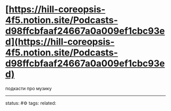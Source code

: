 # [https://hill-coreopsis-4f5.notion.site/Podcasts-d98ffcbfaaf24667a0a009ef1cbc93ed](https://hill-coreopsis-4f5.notion.site/Podcasts-d98ffcbfaaf24667a0a009ef1cbc93ed)  
  
подкасти про музику

---
status: #⚙️ 
tags: 
related: 
